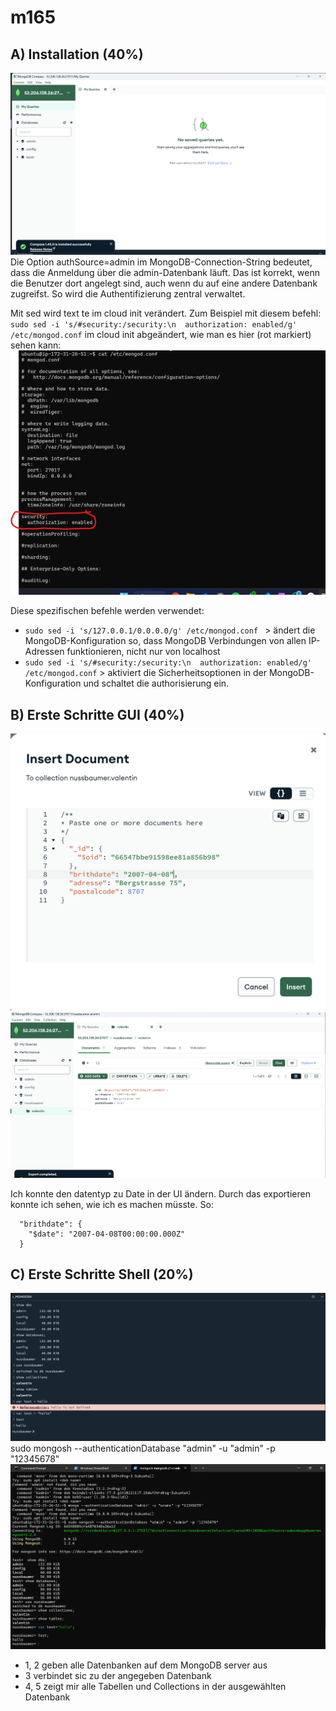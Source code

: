 # m165
## A) Installation (40%)
![alt text](image.png)
Die Option authSource=admin im MongoDB-Connection-String bedeutet, dass die Anmeldung über die admin-Datenbank läuft. Das ist korrekt, wenn die Benutzer dort angelegt sind, auch wenn du auf eine andere Datenbank zugreifst. So wird die Authentifizierung zentral verwaltet.

Mit sed wird text te im cloud init verändert.
Zum Beispiel mit diesem befehl: `sudo sed -i 's/#security:/security:\n  authorization: enabled/g' /etc/mongod.conf` im cloud init abgeändert, wie man es hier (rot markiert) sehen kann: ![alt text](<Screenshot 2024-05-27 141115.png>)

Diese spezifischen befehle werden verwendet:
- `sudo sed -i 's/127.0.0.1/0.0.0.0/g' /etc/mongod.conf
` > ändert die MongoDB-Konfiguration so, dass MongoDB Verbindungen von allen IP-Adressen funktionieren, nicht nur von localhost
- `sudo sed -i 's/#security:/security:\n  authorization: enabled/g' /etc/mongod.conf` >
aktiviert die Sicherheitsoptionen in der MongoDB-Konfiguration und schaltet die authorisierung ein.

## B) Erste Schritte GUI (40%)
![alt text](image-1.png)
![alt text](image-2.png)

Ich konnte den datentyp zu Date in der UI ändern. Durch das exportieren konnte ich sehen, wie ich es machen müsste.
So: 
```
  "brithdate": {
    "$date": "2007-04-08T00:00:00.000Z"
  }
```

## C) Erste Schritte Shell (20%)
![alt text](image-3.png)
sudo mongosh --authenticationDatabase "admin" -u "admin" -p "12345678"
![alt text](image-4.png)

- 1, 2 geben alle Datenbanken auf dem MongoDB server aus
- 3 verbindet sic zu der angegeben Datenbank
- 4, 5 zeigt mir alle Tabellen und Collections in der ausgewählten Datenbank